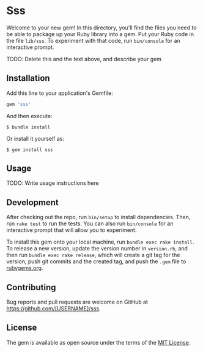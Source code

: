 # Sss

Welcome to your new gem! In this directory, you'll find the files you need to be able to package up your Ruby library into a gem. Put your Ruby code in the file `lib/sss`. To experiment with that code, run `bin/console` for an interactive prompt.

TODO: Delete this and the text above, and describe your gem

## Installation

Add this line to your application's Gemfile:

```ruby
gem 'sss'
```

And then execute:

    $ bundle install

Or install it yourself as:

    $ gem install sss

## Usage

TODO: Write usage instructions here

## Development

After checking out the repo, run `bin/setup` to install dependencies. Then, run `rake test` to run the tests. You can also run `bin/console` for an interactive prompt that will allow you to experiment.

To install this gem onto your local machine, run `bundle exec rake install`. To release a new version, update the version number in `version.rb`, and then run `bundle exec rake release`, which will create a git tag for the version, push git commits and the created tag, and push the `.gem` file to [rubygems.org](https://rubygems.org).

## Contributing

Bug reports and pull requests are welcome on GitHub at https://github.com/[USERNAME]/sss.

## License

The gem is available as open source under the terms of the [MIT License](https://opensource.org/licenses/MIT).
